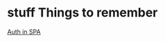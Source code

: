 stuff Things to remember
===== 

[Auth in SPA](https://github.com/fnakstad/angular-client-side-auth)

